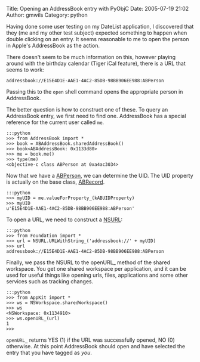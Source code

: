 Title: Opening an AddressBook entry with PyObjC
Date: 2005-07-19 21:02
Author: gmwils
Category: python

Having done some user testing on my DateList application, I discovered
that they (me and my other test subject) expected something to happen
when double clicking on an entry. It seems reasonable to me to open the
person in Apple's AddressBook as the action.

There doesn't seem to be much information on this, however playing
around with the birthday calendar (Tiger iCal feature), there is a URL
that seems to work:

    addressbook://E15E4D1E-AAE1-4AC2-85DB-98BB906EE988:ABPerson

Passing this to the `open` shell command opens the appropriate person in
AddressBook.

The better question is how to construct one of these. To query an
AddressBook entry, we first need to find one. AddressBook has a special
reference for the current user called `me`.

    :::python
    >>> from AddressBook import *
    >>> book = ABAddressBook.sharedAddressBook()
    >>> book<ABAddressBook: 0x1133d80>
    >>> me = book.me()
    >>> type(me)
    <objective-c class ABPerson at 0xa4ac3034>

Now that we have a [ABPerson][], we can determine the UID. The UID
property is actually on the base class, [ABRecord][].

    :::python
    >>> myUID = me.valueForProperty_(kABUIDProperty)
    >>> myUID
    u'E15E4D1E-AAE1-4AC2-85DB-98BB906EE988:ABPerson'

To open a URL, we need to construct a [NSURL][]:

    :::python
    >>> from Foundation import *
    >>> url = NSURL.URLWithString_('addressbook://' + myUID)
    >>> url
    addressbook://E15E4D1E-AAE1-4AC2-85DB-98BB906EE988:ABPerson

Finally, we pass the NSURL to the openURL\_ method of the shared
workspace. You get one shared workspace per application, and it can be
used for useful things like opening urls, files, applications and some
other services such as tracking changes.

    :::python
    >>> from AppKit import *
    >>> ws = NSWorkspace.sharedWorkspace()
    >>> ws
    <NSWorkspace: 0x1134910>
    >>> ws.openURL_(url)
    1
    >>>

`openURL_` returns YES (1) if the URL was successfully opened, NO (0)
otherwise. At this point AddressBook should open and have selected the
entry that you have tagged as *you*.

  [ABPerson]: http://developer.apple.com/documentation/UserExperience/Reference/AddressBook/ObjC_classic/Classes/ABPerson.html
  [ABRecord]: http://developer.apple.com/documentation/UserExperience/Reference/AddressBook/ObjC_classic/Classes/ABRecord.html#//apple_ref/occ/cl/ABRecord
  [NSURL]: http://developer.apple.com/documentation/Cocoa/Reference/Foundation/ObjC_classic/Classes/NSURL.html
